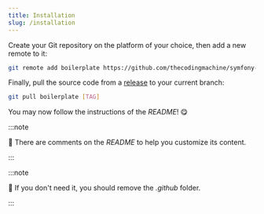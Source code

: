 ```yaml
---
title: Installation
slug: /installation
---
```


Create your Git repository on the platform of your choice, then add a new remote to it:

```bash title="console"
git remote add boilerplate https://github.com/thecodingmachine/symfony-boilerplate.git
```

Finally, pull the source code from a [release](https://github.com/thecodingmachine/symfony-boilerplate/tags) to 
your current branch:

```bash title="console"
git pull boilerplate [TAG]
```

You may now follow the instructions of the *README*! 😋

:::note

📣 There are comments on the *README* to help you customize its content.

:::

:::note

📣 If you don't need it, you should remove the *.github* folder.

:::





